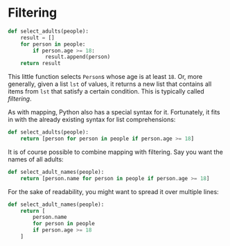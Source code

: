 # Filtering

```python
def select_adults(people):
    result = []
    for person in people:
        if person.age >= 18:
            result.append(person)
    return result
```

This little function selects `Person`s whose age is at least `18`.
Or, more generally, given a list `lst` of values, it returns a new list that contains all items from `lst` that satisfy a certain condition.
This is typically called _filtering_.

As with mapping, Python also has a special syntax for it.
Fortunately, it fits in with the already existing syntax for list comprehensions:

```python
def select_adults(people):
    return [person for person in people if person.age >= 18]
```

It is of course possible to combine mapping with filtering.
Say you want the names of all adults:

```python
def select_adult_names(people):
    return [person.name for person in people if person.age >= 18]
```

For the sake of readability, you might want to spread it over multiple lines:

```python
def select_adult_names(people):
    return [
        person.name
        for person in people
        if person.age >= 18
    ]
```
